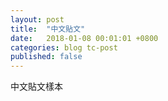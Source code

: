 ```yaml
---
layout: post
title:  "中文貼文"
date:   2018-01-08 00:01:01 +0800
categories: blog tc-post
published: false
---
```


中文貼文樣本
